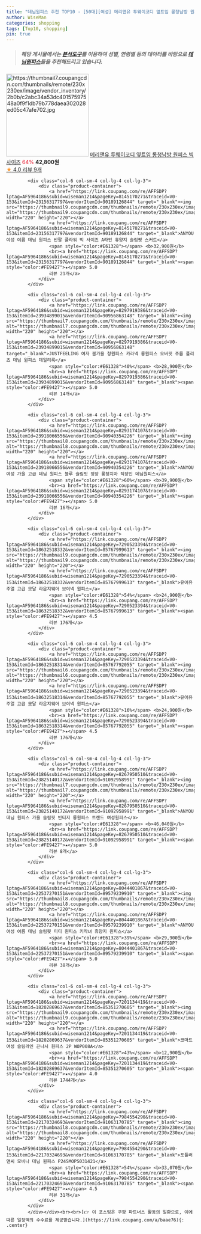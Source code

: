 ```yaml
---
title: "데님원피스 추천 TOP10 - [50대][여성] 메리앤유 투웨이코디 옆트임 롱청남방 원피스 빅사이즈"
author: WiseMan
categories: shopping
tags: [Top10, shopping]
pin: true
---
```


> ##### 해당 게시물에서는 [**분석도구**](https://itemscout.io/)를 이용하여 **성별**, **연령별** 등의 데이터를 바탕으로 [**데님원피스**](https://link.coupang.com/a/baae76)들을 추천해드리고 있습니다.
<div class="container"><div class="row">
            <div class="col-6 col-sm-4 col-lg-4 col-lg-3">
                <div class="product-container">
                    <a href="https://link.coupang.com/re/AFFSDP?lptag=AF5964186&subid=wiseman1214&pageKey=8316521611&traceid=V0-153&itemId=24001433734&vendorItemId=91022278750" target="_blank"><img src="https://thumbnail7.coupangcdn.com/thumbnails/remote/230x230ex/image/vendor_inventory/2b0b/c2abc34a53dc40157597548a0f9f1db79b778daea302028ed05c47afe702.jpg" alt="https://thumbnail7.coupangcdn.com/thumbnails/remote/230x230ex/image/vendor_inventory/2b0b/c2abc34a53dc40157597548a0f9f1db79b778daea302028ed05c47afe702.jpg" width="220" height="220"></a>
                    <a href="https://link.coupang.com/re/AFFSDP?lptag=AF5964186&subid=wiseman1214&pageKey=8316521611&traceid=V0-153&itemId=24001433734&vendorItemId=91022278750" target="_blank">메리앤유 투웨이코디 옆트임 롱청남방 원피스 빅사이즈</a>
                    <span style="color:#E61328">64%</span> <b>42,800원</b>
                    <br><a href="https://link.coupang.com/re/AFFSDP?lptag=AF5964186&subid=wiseman1214&pageKey=8316521611&traceid=V0-153&itemId=24001433734&vendorItemId=91022278750" target="_blank"><span style="color:#FE9427">★</span> 4.0
                    리뷰 9개</a>
                </div>
            </div>
            
            <div class="col-6 col-sm-4 col-lg-4 col-lg-3">
                <div class="product-container">
                    <a href="https://link.coupang.com/re/AFFSDP?lptag=AF5964186&subid=wiseman1214&pageKey=8145170271&traceid=V0-153&itemId=23156317797&vendorItemId=90189126844" target="_blank"><img src="https://thumbnail9.coupangcdn.com/thumbnails/remote/230x230ex/image/vendor_inventory/85d3/b76a184b984c5530e3342f3c6f9290e8c05008886043985a78fe14348275.jpg" alt="https://thumbnail9.coupangcdn.com/thumbnails/remote/230x230ex/image/vendor_inventory/85d3/b76a184b984c5530e3342f3c6f9290e8c05008886043985a78fe14348275.jpg" width="220" height="220"></a>
                    <a href="https://link.coupang.com/re/AFFSDP?lptag=AF5964186&subid=wiseman1214&pageKey=8145170271&traceid=V0-153&itemId=23156317797&vendorItemId=90189126844" target="_blank">ANYOU 여성 여름 데님 원피스 반팔 플라워 빅 사이즈 A라인 휴양지 슬림핏 스커트</a>
                    <span style="color:#E61328"></span> <b>32,900원</b>
                    <br><a href="https://link.coupang.com/re/AFFSDP?lptag=AF5964186&subid=wiseman1214&pageKey=8145170271&traceid=V0-153&itemId=23156317797&vendorItemId=90189126844" target="_blank"><span style="color:#FE9427">★</span> 5.0
                    리뷰 21개</a>
                </div>
            </div>
            
            <div class="col-6 col-sm-4 col-lg-4 col-lg-3">
                <div class="product-container">
                    <a href="https://link.coupang.com/re/AFFSDP?lptag=AF5964186&subid=wiseman1214&pageKey=8297919386&traceid=V0-153&itemId=23934899015&vendorItemId=90956863148" target="_blank"><img src="https://thumbnail7.coupangcdn.com/thumbnails/remote/230x230ex/image/vendor_inventory/1ac3/ed2790c6091d22a6482bef96f1a032f1e735ae6426aec0efbb4467cfb3e6.jpg" alt="https://thumbnail7.coupangcdn.com/thumbnails/remote/230x230ex/image/vendor_inventory/1ac3/ed2790c6091d22a6482bef96f1a032f1e735ae6426aec0efbb4467cfb3e6.jpg" width="220" height="220"></a>
                    <a href="https://link.coupang.com/re/AFFSDP?lptag=AF5964186&subid=wiseman1214&pageKey=8297919386&traceid=V0-153&itemId=23934899015&vendorItemId=90956863148" target="_blank">JUSTFEELING 여자 봄가을 청원피스 카라넥 롱원피스 오버핏 주름 플리츠 데님 원피스 데일리룩</a>
                    <span style="color:#E61328">40%</span> <b>28,900원</b>
                    <br><a href="https://link.coupang.com/re/AFFSDP?lptag=AF5964186&subid=wiseman1214&pageKey=8297919386&traceid=V0-153&itemId=23934899015&vendorItemId=90956863148" target="_blank"><span style="color:#FE9427">★</span> 5.0
                    리뷰 14개</a>
                </div>
            </div>
            
            <div class="col-6 col-sm-4 col-lg-4 col-lg-3">
                <div class="product-container">
                    <a href="https://link.coupang.com/re/AFFSDP?lptag=AF5964186&subid=wiseman1214&pageKey=8293174107&traceid=V0-153&itemId=23918066556&vendorItemId=90940354226" target="_blank"><img src="https://thumbnail8.coupangcdn.com/thumbnails/remote/230x230ex/image/vendor_inventory/5d06/4c61c40e7ab476c4e60a67c1698de570da5ee3bd5503c922bf7e0a043d97.jpg" alt="https://thumbnail8.coupangcdn.com/thumbnails/remote/230x230ex/image/vendor_inventory/5d06/4c61c40e7ab476c4e60a67c1698de570da5ee3bd5503c922bf7e0a043d97.jpg" width="220" height="220"></a>
                    <a href="https://link.coupang.com/re/AFFSDP?lptag=AF5964186&subid=wiseman1214&pageKey=8293174107&traceid=V0-153&itemId=23918066556&vendorItemId=90940354226" target="_blank">ANYOU 여성 가을 고급 데님 원피스 블루 슬림핏 정장 롱청치마 직장인 데님원피스</a>
                    <span style="color:#E61328">60%</span> <b>39,900원</b>
                    <br><a href="https://link.coupang.com/re/AFFSDP?lptag=AF5964186&subid=wiseman1214&pageKey=8293174107&traceid=V0-153&itemId=23918066556&vendorItemId=90940354226" target="_blank"><span style="color:#FE9427">★</span> 5.0
                    리뷰 16개</a>
                </div>
            </div>
            
            <div class="col-6 col-sm-4 col-lg-4 col-lg-3">
                <div class="product-container">
                    <a href="https://link.coupang.com/re/AFFSDP?lptag=AF5964186&subid=wiseman1214&pageKey=7290523394&traceid=V0-153&itemId=18632518332&vendorItemId=85767999613" target="_blank"><img src="https://thumbnail9.coupangcdn.com/thumbnails/remote/230x230ex/image/vendor_inventory/142a/4f264ee16fc591466d17fdfc0c8bd4f6b14094fd55b406b2cc74380b9072.jpg" alt="https://thumbnail9.coupangcdn.com/thumbnails/remote/230x230ex/image/vendor_inventory/142a/4f264ee16fc591466d17fdfc0c8bd4f6b14094fd55b406b2cc74380b9072.jpg" width="220" height="220"></a>
                    <a href="https://link.coupang.com/re/AFFSDP?lptag=AF5964186&subid=wiseman1214&pageKey=7290523394&traceid=V0-153&itemId=18632518332&vendorItemId=85767999613" target="_blank">유어유주얼 고급 모달 라운지웨어 브이넥 원피스</a>
                    <span style="color:#E61328">54%</span> <b>24,900원</b>
                    <br><a href="https://link.coupang.com/re/AFFSDP?lptag=AF5964186&subid=wiseman1214&pageKey=7290523394&traceid=V0-153&itemId=18632518332&vendorItemId=85767999613" target="_blank"><span style="color:#FE9427">★</span> 4.5
                    리뷰 176개</a>
                </div>
            </div>
            
            <div class="col-6 col-sm-4 col-lg-4 col-lg-3">
                <div class="product-container">
                    <a href="https://link.coupang.com/re/AFFSDP?lptag=AF5964186&subid=wiseman1214&pageKey=7290523394&traceid=V0-153&itemId=18632518314&vendorItemId=85767792055" target="_blank"><img src="https://thumbnail6.coupangcdn.com/thumbnails/remote/230x230ex/image/vendor_inventory/173c/02fe0978185d9309160ea3d5f606d519d6ee46ab0aa7182e5b9ab1a6981a.jpg" alt="https://thumbnail6.coupangcdn.com/thumbnails/remote/230x230ex/image/vendor_inventory/173c/02fe0978185d9309160ea3d5f606d519d6ee46ab0aa7182e5b9ab1a6981a.jpg" width="220" height="220"></a>
                    <a href="https://link.coupang.com/re/AFFSDP?lptag=AF5964186&subid=wiseman1214&pageKey=7290523394&traceid=V0-153&itemId=18632518314&vendorItemId=85767792055" target="_blank">유어유주얼 고급 모달 라운지웨어 브이넥 원피스</a>
                    <span style="color:#E61328">16%</span> <b>24,900원</b>
                    <br><a href="https://link.coupang.com/re/AFFSDP?lptag=AF5964186&subid=wiseman1214&pageKey=7290523394&traceid=V0-153&itemId=18632518314&vendorItemId=85767792055" target="_blank"><span style="color:#FE9427">★</span> 4.5
                    리뷰 176개</a>
                </div>
            </div>
            
            <div class="col-6 col-sm-4 col-lg-4 col-lg-3">
                <div class="product-container">
                    <a href="https://link.coupang.com/re/AFFSDP?lptag=AF5964186&subid=wiseman1214&pageKey=8267950510&traceid=V0-153&itemId=23825140172&vendorItemId=91092958991" target="_blank"><img src="https://thumbnail7.coupangcdn.com/thumbnails/remote/230x230ex/image/vendor_inventory/6e2a/7c0d4c8b13e4d6efb661ddb1a3d51dcbf1dd45288434dd12e32ddf1621ce.jpg" alt="https://thumbnail7.coupangcdn.com/thumbnails/remote/230x230ex/image/vendor_inventory/6e2a/7c0d4c8b13e4d6efb661ddb1a3d51dcbf1dd45288434dd12e32ddf1621ce.jpg" width="220" height="220"></a>
                    <a href="https://link.coupang.com/re/AFFSDP?lptag=AF5964186&subid=wiseman1214&pageKey=8267950510&traceid=V0-153&itemId=23825140172&vendorItemId=91092958991" target="_blank">ANYOU 데님 원피스 가을 슬림핏 빈티지 롱원피스 트랜드 여성원피스</a>
                    <span style="color:#E61328"></span> <b>46,040원</b>
                    <br><a href="https://link.coupang.com/re/AFFSDP?lptag=AF5964186&subid=wiseman1214&pageKey=8267950510&traceid=V0-153&itemId=23825140172&vendorItemId=91092958991" target="_blank"><span style="color:#FE9427">★</span> 5.0
                    리뷰 8개</a>
                </div>
            </div>
            
            <div class="col-6 col-sm-4 col-lg-4 col-lg-3">
                <div class="product-container">
                    <a href="https://link.coupang.com/re/AFFSDP?lptag=AF5964186&subid=wiseman1214&pageKey=8044401867&traceid=V0-153&itemId=22537270151&vendorItemId=89579239910" target="_blank"><img src="https://thumbnail8.coupangcdn.com/thumbnails/remote/230x230ex/image/vendor_inventory/79c5/46064b41db10747667aecbede0f394b08a5dae1d0af1810dbf2d2131c4db.jpg" alt="https://thumbnail8.coupangcdn.com/thumbnails/remote/230x230ex/image/vendor_inventory/79c5/46064b41db10747667aecbede0f394b08a5dae1d0af1810dbf2d2131c4db.jpg" width="220" height="220"></a>
                    <a href="https://link.coupang.com/re/AFFSDP?lptag=AF5964186&subid=wiseman1214&pageKey=8044401867&traceid=V0-153&itemId=22537270151&vendorItemId=89579239910" target="_blank">ANYOU 여성 여름 데님 슬림핏 미디 원피스 키작녀 휴양지 원피스</a>
                    <span style="color:#E61328">39%</span> <b>29,900원</b>
                    <br><a href="https://link.coupang.com/re/AFFSDP?lptag=AF5964186&subid=wiseman1214&pageKey=8044401867&traceid=V0-153&itemId=22537270151&vendorItemId=89579239910" target="_blank"><span style="color:#FE9427">★</span> 5.0
                    리뷰 38개</a>
                </div>
            </div>
            
            <div class="col-6 col-sm-4 col-lg-4 col-lg-3">
                <div class="product-container">
                    <a href="https://link.coupang.com/re/AFFSDP?lptag=AF5964186&subid=wiseman1214&pageKey=7201134419&traceid=V0-153&itemId=18202869637&vendorItemId=85351270605" target="_blank"><img src="https://thumbnail9.coupangcdn.com/thumbnails/remote/230x230ex/image/vendor_inventory/7325/7d1ce6160171ff05d679393b368dbc03eed87b532227b04c7558d55e6423.jpg" alt="https://thumbnail9.coupangcdn.com/thumbnails/remote/230x230ex/image/vendor_inventory/7325/7d1ce6160171ff05d679393b368dbc03eed87b532227b04c7558d55e6423.jpg" width="220" height="220"></a>
                    <a href="https://link.coupang.com/re/AFFSDP?lptag=AF5964186&subid=wiseman1214&pageKey=7201134419&traceid=V0-153&itemId=18202869637&vendorItemId=85351270605" target="_blank">코마드 여성 슬림라인 끈나시 원피스 2P WOP008A</a>
                    <span style="color:#E61328">43%</span> <b>12,900원</b>
                    <br><a href="https://link.coupang.com/re/AFFSDP?lptag=AF5964186&subid=wiseman1214&pageKey=7201134419&traceid=V0-153&itemId=18202869637&vendorItemId=85351270605" target="_blank"><span style="color:#FE9427">★</span> 4.0
                    리뷰 1744개</a>
                </div>
            </div>
            
            <div class="col-6 col-sm-4 col-lg-4 col-lg-3">
                <div class="product-container">
                    <a href="https://link.coupang.com/re/AFFSDP?lptag=AF5964186&subid=wiseman1214&pageKey=7984554290&traceid=V0-153&itemId=22170324693&vendorItemId=91063170785" target="_blank"><img src="https://thumbnail8.coupangcdn.com/thumbnails/remote/230x230ex/image/vendor_inventory/a705/a63dfd4d00eef81e806816672e51b77bc530689d96822b8f23386c8365ce.jpg" alt="https://thumbnail8.coupangcdn.com/thumbnails/remote/230x230ex/image/vendor_inventory/a705/a63dfd4d00eef81e806816672e51b77bc530689d96822b8f23386c8365ce.jpg" width="220" height="220"></a>
                    <a href="https://link.coupang.com/re/AFFSDP?lptag=AF5964186&subid=wiseman1214&pageKey=7984554290&traceid=V0-153&itemId=22170324693&vendorItemId=91063170785" target="_blank">포플러앤씨 모비나 데님 원피스 P24SMOPS031421</a>
                    <span style="color:#E61328">54%</span> <b>33,070원</b>
                    <br><a href="https://link.coupang.com/re/AFFSDP?lptag=AF5964186&subid=wiseman1214&pageKey=7984554290&traceid=V0-153&itemId=22170324693&vendorItemId=91063170785" target="_blank"><span style="color:#FE9427">★</span> 4.5
                    리뷰 31개</a>
                </div>
            </div>
            </div></div><br><br>[👉 이 포스팅은 쿠팡 파트너스 활동의 일환으로, 이에 따른 일정액의 수수료를 제공받습니다.](https://link.coupang.com/a/baae76){: .center}